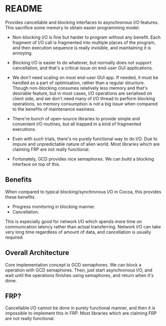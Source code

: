 README
======





Provides cancellable and blocking interfaces to asynchronous I/O 
features.
This sacrifice some memory to obtain easier programming model.

-	Non-blocking I/O is fine but harder to program without any benefit.
	Each fragment of I/O call is fragmented into multiple places of the
	program, and then execution sequence is really invisible, and 
	maintaining it is annoying.

-	Blocking I/O is easier to do whatever, but normally does not 
	support cancellation, and that's a critical issue on end-user GUI 
	applications.

-	We don't need scaling on most end-user GUI app. If needed, it must
	be handled as a part of optimisation, rather than a regular 
	structure. Though non-blocking consumes relatively less memory and
	that's desirable feature, but in most cases, I/O operations are 
	serialised on client side, and we don't need many of I/O thread to
	perform blocking operations, so memory consumption is not a big
	issue when compared to the benefits of maintenance easiness. 

-	There're bunch of open-source libraries to provide simple and 
	convenient I/O routines, but all trapped in a kind of fragmented
	executions.

-	Even with such trials, there's no purely functional way to do I/O.
	Due to impure and unpredictable nature of alien world. Most 
	libraries which are claiming FRP are not really functional.

-	Fortunately, GCD provides nice semaphores. We can build a blocking 
	interface on top of this.




Benefits
--------
When compared to typical blocking/synchronous I/O in Cocoa, this 
provides these benefits.

-	Progress monitoring in blocking manner.
-	Cancellation.

This is especially good for network I/O which spends more time 
on communication latency rather than actual transferring. Network I/O
can take very long time regardless of amount of data, and cancellation
is usually required.





Overall Architecture
--------------------
Core implementation concept is GCD semaphores. We can block a operation 
with GCD semaphores. Then, just start asynchronous I/O, and wait until
the operations finishes using semaphores, and return when it's done.












FRP?
----
Cancellable I/O cannot be done in purely functional manner, and then it
is impossible to implement this in FRP. Most libraries which are claiming
FRP are not really functional.




















